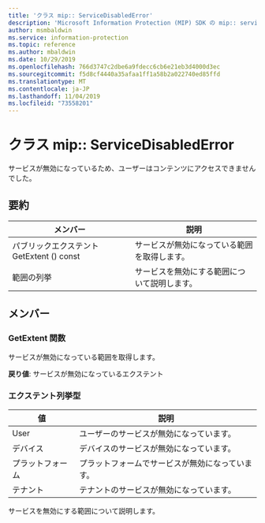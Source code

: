 ```yaml
---
title: 'クラス mip:: ServiceDisabledError'
description: 'Microsoft Information Protection (MIP) SDK の mip:: servicedisablederror クラスについて説明します。'
author: msmbaldwin
ms.service: information-protection
ms.topic: reference
ms.author: mbaldwin
ms.date: 10/29/2019
ms.openlocfilehash: 766d3747c2dbe6a9fdecc6cb6e21eb3d4000d3ec
ms.sourcegitcommit: f5d8cf4440a35afaa1ff1a58b2a022740ed85ffd
ms.translationtype: MT
ms.contentlocale: ja-JP
ms.lasthandoff: 11/04/2019
ms.locfileid: "73558201"
---
```

# <a name="class-mipservicedisablederror"></a>クラス mip:: ServiceDisabledError 
サービスが無効になっているため、ユーザーはコンテンツにアクセスできませんでした。
  
## <a name="summary"></a>要約
 メンバー                        | 説明                                
--------------------------------|---------------------------------------------
パブリックエクステント GetExtent () const  |  サービスが無効になっている範囲を取得します。
範囲の列挙  |  サービスを無効にする範囲について説明します。
  
## <a name="members"></a>メンバー
  
### <a name="getextent-function"></a>GetExtent 関数
サービスが無効になっている範囲を取得します。

  
**戻り値**: サービスが無効になっているエクステント
  
### <a name="extent-enum"></a>エクステント列挙型
 値                         | 説明                                
--------------------------------|---------------------------------------------
User            | ユーザーのサービスが無効になっています。
デバイス            | デバイスのサービスが無効になっています。
プラットフォーム            | プラットフォームでサービスが無効になっています。
テナント            | テナントのサービスが無効になっています。
サービスを無効にする範囲について説明します。